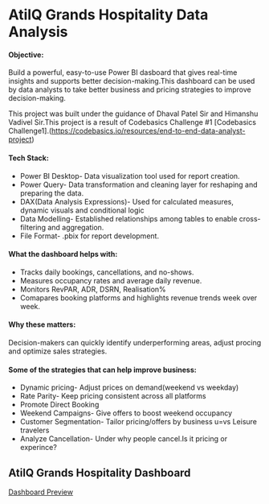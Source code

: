 # AtilQ Grands Hospitality Data Analysis

#### Objective:

Build a powerful, easy-to-use Power BI dasboard that gives real-time insights and supports better decision-making.This dashboard can be used by data analysts to take better business and pricing strategies to improve decision-making.

This project was built under the guidance of Dhaval Patel Sir and Himanshu Vadivel Sir.This project is a result of Codebasics Challenge #1 [Codebasics Challenge1].(https://codebasics.io/resources/end-to-end-data-analyst-project)

#### Tech Stack:
- Power BI Desktop- Data visualization tool used for report creation.
- Power Query- Data transformation and cleaning layer for reshaping and preparing the data.
- DAX(Data Analysis Expressions)- Used for calculated measures, dynamic visuals and conditional logic
- Data Modelling- Established relationships among tables to enable cross-filtering and aggregation.
- File Format- .pbix for report development. 


#### What the dashboard helps with:
- Tracks daily bookings, cancellations, and no-shows.
- Measures occupancy rates and average daily revenue.
- Monitors RevPAR, ADR, DSRN, Realisation%
- Comapares booking platforms and highlights revenue trends week over week.

#### Why these matters:
Decision-makers can quickly identify underperforming areas, adjust procing and optimize sales strategies.

#### Some of the strategies that can help improve business:
- Dynamic pricing- Adjust prices on demand(weekend vs weekday)
- Rate Parity- Keep pricing consistent across all platforms
- Promote Direct Booking
- Weekend Campaigns- Give offers to boost weekend occupancy
- Customer Segmentation- Tailor pricing/offers by business u=vs Leisure travelers
- Analyze Cancellation- Under why people cancel.Is it pricing or experince?


## AtilQ Grands Hospitality Dashboard
[Dashboard Preview]()
